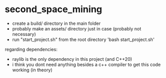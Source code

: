 # second_space_mining
- create a build/ directory in the main folder
- probably make an assets/ directory just in case (probably not necessary)
- run "start_project.sh" from the root directory 'bash start_project.sh'

regarding dependencies:
- raylib is the only dependency in this project (and C++20)
- i think you dont need anything besides a c++ compiler to get this code working (in theory)
